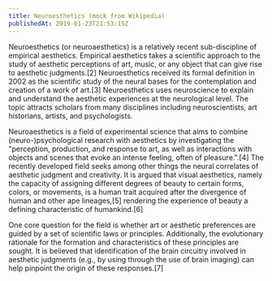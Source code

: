 ```yaml
---
title: Neuroesthetics (mock from Wikipedia)
publishedAt: 2019-01-23T21:53:15Z
---
```


Neuroesthetics (or neuroaesthetics) is a relatively recent sub-discipline of empirical aesthetics. Empirical aesthetics takes a scientific approach to the study of aesthetic perceptions of art, music, or any object that can give rise to aesthetic judgments.[2] Neuroesthetics received its formal definition in 2002 as the scientific study of the neural bases for the contemplation and creation of a work of art.[3] Neuroesthetics uses neuroscience to explain and understand the aesthetic experiences at the neurological level. The topic attracts scholars from many disciplines including neuroscientists, art historians, artists, and psychologists.

Neuroaesthetics is a field of experimental science that aims to combine (neuro-)psychological research with aesthetics by investigating the "perception, production, and response to art, as well as interactions with objects and scenes that evoke an intense feeling, often of pleasure.".[4] The recently developed field seeks among other things the neural correlates of aesthetic judgment and creativity. It is argued that visual aesthetics, namely the capacity of assigning different degrees of beauty to certain forms, colors, or movements, is a human trait acquired after the divergence of human and other ape lineages,[5] rendering the experience of beauty a defining characteristic of humankind.[6]

One core question for the field is whether art or aesthetic preferences are guided by a set of scientific laws or principles. Additionally, the evolutionary rationale for the formation and characteristics of these principles are sought. It is believed that identification of the brain circuitry involved in aesthetic judgments (e.g., by using through the use of brain imaging) can help pinpoint the origin of these responses.[7]